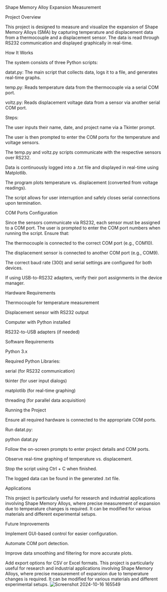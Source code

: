 Shape Memory Alloy Expansion Measurement

Project Overview

This project is designed to measure and visualize the expansion of Shape Memory Alloys (SMA) by capturing temperature and displacement data from a thermocouple and a displacement sensor. The data is read through RS232 communication and displayed graphically in real-time.

How It Works

The system consists of three Python scripts:

datat.py: The main script that collects data, logs it to a file, and generates real-time graphs.

temp.py: Reads temperature data from the thermocouple via a serial COM port.

voltz.py: Reads displacement voltage data from a sensor via another serial COM port.

Steps:

The user inputs their name, date, and project name via a Tkinter prompt.

The user is then prompted to enter the COM ports for the temperature and voltage sensors.

The temp.py and voltz.py scripts communicate with the respective sensors over RS232.

Data is continuously logged into a .txt file and displayed in real-time using Matplotlib.

The program plots temperature vs. displacement (converted from voltage readings).

The script allows for user interruption and safely closes serial connections upon termination.

COM Ports Configuration

Since the sensors communicate via RS232, each sensor must be assigned to a COM port. The user is prompted to enter the COM port numbers when running the script. Ensure that:

The thermocouple is connected to the correct COM port (e.g., COM10).

The displacement sensor is connected to another COM port (e.g., COM9).

The correct baud rate (300) and serial settings are configured for both devices.

If using USB-to-RS232 adapters, verify their port assignments in the device manager.

Hardware Requirements

Thermocouple for temperature measurement

Displacement sensor with RS232 output

Computer with Python installed

RS232-to-USB adapters (if needed)

Software Requirements

Python 3.x

Required Python Libraries:

serial (for RS232 communication)

tkinter (for user input dialogs)

matplotlib (for real-time graphing)

threading (for parallel data acquisition)

Running the Project

Ensure all required hardware is connected to the appropriate COM ports.

Run datat.py:

python datat.py

Follow the on-screen prompts to enter project details and COM ports.

Observe real-time graphing of temperature vs. displacement.

Stop the script using Ctrl + C when finished.

The logged data can be found in the generated .txt file.

Applications

This project is particularly useful for research and industrial applications involving Shape Memory Alloys, where precise measurement of expansion due to temperature changes is required. It can be modified for various materials and different experimental setups.

Future Improvements

Implement GUI-based control for easier configuration.

Automate COM port detection.

Improve data smoothing and filtering for more accurate plots.

Add export options for CSV or Excel formats.
  This project is particularly useful for research and industrial applications involving Shape Memory Alloys, where precise measurement of expansion due to temperature changes is required. It can be modified for various materials and different experimental setups.
![Screenshot 2024-10-16 165549](https://github.com/user-attachments/assets/46bb7b1d-3a4d-44b3-b051-707a8277172e)

